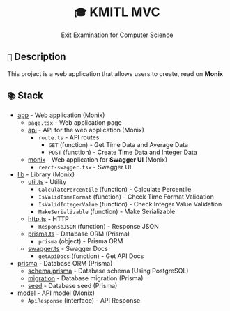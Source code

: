 <div align="center">
    <h1><code>🎓</code> KMITL MVC</h1>
    <p>Exit Examination for Computer Science</p>
</div>

## `📝` Description

This project is a web application that allows users to create, read on **Monix**

## `📚` Stack

- [app](app) - Web application (Monix)
  - `page.tsx` - Web application page
  - [api](app/api) - API for the web application (Monix)
    - `route.ts` - API routes
      - `GET` (function) - Get Time Data and Average Data
      - `POST` (function) - Create Time Data and Integer Data
  - [monix](app/monix) - Web application for **Swagger UI** (Monix)
    - `react-swagger.tsx` - Swagger UI
- [lib](lib) - Library (Monix)
  - [util.ts](lib/util.ts) - Utility
    - `CalculatePercentile` (function) - Calculate Percentile
    - `IsValidTimeFormat` (function) - Check Time Format Validation
    - `IsValidIntegerValue` (function) - Check Integer Value Validation
    - `MakeSerializable` (function) - Make Serializable
  - [http.ts](lib/http.ts) - HTTP
    - `ResponseJSON` (function) - Response JSON
  - [prisma.ts](lib/prisma.ts) - Database ORM (Prisma)
    - `prisma` (object) - Prisma ORM
  - [swagger.ts](lib/swagger.ts) - Swagger Docs
    - `getApiDocs` (function) - Get API Docs
- [prisma](prisma) - Database ORM (Prisma)
  - [schema.prisma](prisma/schema.prisma) - Database schema (Using PostgreSQL)
  - [migration](prisma/migration) - Database migration (Prisma)
  - [seed](prisma/seed.ts) - Database seed (Prisma)
- [model](model) - API model (Monix)
  - `ApiResponse` (interface) - API Response
